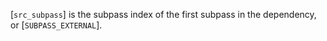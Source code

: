 [`src_subpass`] is the subpass index of the first subpass in the
dependency, or [`SUBPASS_EXTERNAL`].